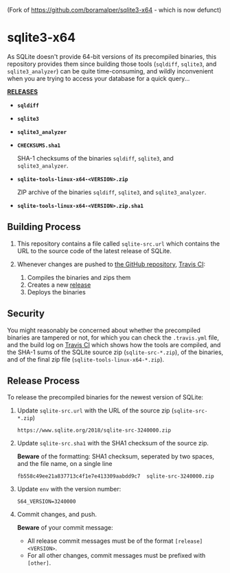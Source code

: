 (Fork of https://github.com/boramalper/sqlite3-x64 - which is now defunct)

# sqlite3-x64
As SQLite doesn't provide 64-bit versions of its precompiled binaries, this repository
provides them since building those tools (`sqldiff`, `sqlite3`, and `sqlite3_analyzer`)
can be quite time-consuming, and wildly inconvenient when you are trying to access your
database for a quick query...

[**RELEASES**](https://github.com/koordinates/sqlite3-x64/releases)

- **`sqldiff`**
- **`sqlite3`**
- **`sqlite3_analyzer`**
- **`CHECKSUMS.sha1`**

  SHA-1 checksums of the binaries `sqldiff`, `sqlite3`, and `sqlite3_analyzer`.
- **`sqlite-tools-linux-x64-<VERSION>.zip`**

   ZIP archive of the binaries `sqldiff`, `sqlite3`, and `sqlite3_analyzer`.
- **`sqlite-tools-linux-x64-<VERSION>.zip.sha1`**


## Building Process
1. This repository contains a file called `sqlite-src.url` which contains the
   URL to the source code of the latest release of SQLite.

2. Whenever changes are pushed to [the GitHub repository](https://github.com/koordinates/sqlite3-x64),
   [Travis CI](https://travis-ci.org/koordinates/sqlite3-x64):
   1. Compiles the binaries and zips them
   2. Creates a new [release](https://github.com/koordinates/sqlite3-x64/releases)
   3. Deploys the binaries

## Security
You might reasonably be concerned about whether the precompiled binaries are
tampered or not, for which you can check the `.travis.yml` file, and the
build log on [Travis CI](https://travis-ci.org/koordinates/sqlite3-x64)
which shows how the tools are compiled, and the SHA-1 sums of the SQLite source
zip (`sqlite-src-*.zip`), of the binaries, and of the final zip file
(`sqlite-tools-linux-x64-*.zip`).

## Release Process
To release the precompiled binaries for the newest version of SQLite:

1. Update `sqlite-src.url` with the URL of the source zip (`sqlite-src-*.zip`)

   ```
   https://www.sqlite.org/2018/sqlite-src-3240000.zip
   ```

2. Update `sqlite-src.sha1` with the SHA1 checksum of the source zip.

   **Beware** of the formatting: SHA1 checksum, seperated by two spaces, and the
   file name, on a single line

   ```
   fb558c49ee21a837713c4f1e7e413309aabdd9c7  sqlite-src-3240000.zip
   ```

3. Update `env` with the version number:

   ```
   S64_VERSION=3240000
   ```

4. Commit changes, and push.

   **Beware** of your commit message:

   - All release commit messages must be of the format `[release] <VERSION>`.
   - For all other changes, commit messages must be prefixed with `[other]`.
